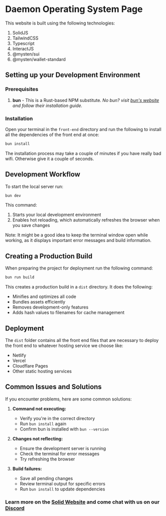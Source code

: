 # Daemon Operating System Page

This website is built using the following technologies:
1. SolidJS
2. TailwindCSS
3. Typescript
4. InteractJS
5. @mysten/sui
6. @mysten/wallet-standard

## Setting up your Development Environment

### Prerequisites

1. **bun** - This is a Rust-based NPM substitute.
   _No bun? visit [bun's website](https://bun.sh) and follow their installation guide._

### Installation

Open your terminal in the `front-end` directory and run the following to install all the dependencies of the front end at once:

```bash
bun install
```

The installation process may take a couple of minutes if you have really bad wifi. Otherwise give it a couple of seconds.

## Development Workflow

To start the local server run:

```bash
bun dev
```

This command:

1. Starts your local development environment
2. Enables hot reloading, which automatically refreshes the browser when you save changes

Note: It might be a good idea to keep the terminal window open while working, as it displays important error messages and build information.

## Creating a Production Build

When preparing the project for deployment run the following command:

```bash
bun run build
```

This creates a production build in a `dist` directory. It does the following:

- Minifies and optimizes all code
- Bundles assets efficiently
- Removes development-only features
- Adds hash values to filenames for cache management

## Deployment

The `dist` folder contains all the front end files that are necessary to deploy the front end to whatever hosting service we choose like:

- Netlify
- Vercel
- Cloudflare Pages
- Other static hosting services

## Common Issues and Solutions

If you encounter problems, here are some common solutions:

1. **Command not executing:**

   - Verify you're in the correct directory
   - Run `bun install` again
   - Confirm bun is installed with `bun --version`

2. **Changes not reflecting:**

   - Ensure the development server is running
   - Check the terminal for error messages
   - Try refreshing the browser

3. **Build failures:**
   - Save all pending changes
   - Review terminal output for specific errors
   - Run `bun install` to update dependencies

### Learn more on the [Solid Website](https://solidjs.com) and come chat with us on our [Discord](https://discord.com/invite/solidjs)
